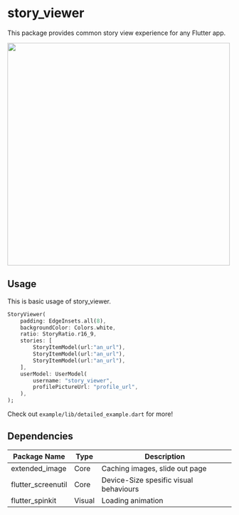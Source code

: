 # story_viewer

This package provides common story view experience for any Flutter app.

<img src="https://firebasestorage.googleapis.com/v0/b/app-monotony.appspot.com/o/assets%2Fstory_viewer_01.png?alt=media&token=01e2af66-aabc-4025-bdce-36de7f6e2d3b" width="500" />

## Usage

This is basic usage of story_viewer.

``` Dart
StoryViewer(
    padding: EdgeInsets.all(8),
    backgroundColor: Colors.white,
    ratio: StoryRatio.r16_9,
    stories: [
        StoryItemModel(url:"an_url"),
        StoryItemModel(url:"an_url"),
        StoryItemModel(url:"an_url"),
    ],
    userModel: UserModel(
        username: "story_viewer",
        profilePictureUrl: "profile_url",
    ),
);
```
Check out ```example/lib/detailed_example.dart``` for more!

## Dependencies

| Package Name| Type | Description | 
| ----------- | ----------- | ----------- |
| extended_image| Core | Caching images, slide out page |
| flutter_screenutil | Core | Device-Size spesific visual behaviours|
| flutter_spinkit | Visual | Loading animation|